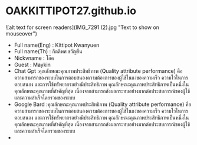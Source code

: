 # OAKKITTIPOT27.github.io  
![alt text for screen readers](IMG_7291 (2).jpg "Text to show on mouseover")
* Full name(Eng) : Kittipot Kwanyuen  
* Full name(Th) :  กิตติพศ ขวัญยืน  
* Nickvname : โอ๊ค  
* Guest : Maykin
*  Chat Gpt :คุณลักษณะคุณภาพประสิทธิภาพ (Quality attribute performance) คือ ความสามารถของระบบในการตอบสนองความต้องการของผู้ใช้ในแง่ของความเร็ว ความไวในการตอบสนอง และการใช้ทรัพยากรอย่างมีประสิทธิภาพ คุณลักษณะคุณภาพประสิทธิภาพเป็นหนึ่งในคุณลักษณะคุณภาพที่สำคัญที่สุด เนื่องจากสามารถส่งผลกระทบอย่างมากต่อประสบการณ์ของผู้ใช้และความสำเร็จโดยรวมของระบบ
*  Google Bard :คุณลักษณะคุณภาพประสิทธิภาพ (Quality attribute performance) คือ ความสามารถของระบบในการตอบสนองความต้องการของผู้ใช้ในแง่ของความเร็ว ความไวในการตอบสนอง และการใช้ทรัพยากรอย่างมีประสิทธิภาพ คุณลักษณะคุณภาพประสิทธิภาพเป็นหนึ่งในคุณลักษณะคุณภาพที่สำคัญที่สุด เนื่องจากสามารถส่งผลกระทบอย่างมากต่อประสบการณ์ของผู้ใช้และความสำเร็จโดยรวมของระบบ
*  
